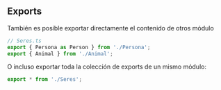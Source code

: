 ## Exports

También es posible exportar directamente el contenido de otros módulo
```ts
// Seres.ts
export { Persona as Person } from './Persona';
export { Animal } from './Animal';
```

O incluso exportar toda la colección de exports de un mismo módulo:

```ts
export * from './Seres';
```


